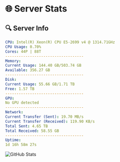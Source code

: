 # 🌐 Server Stats
## 🔍 Server Info
```yaml
CPU: Intel(R) Xeon(R) CPU E5-2699 v4 @ 1314.71GHz
CPU Usage: 0.70%
Cores: 44P | 88T
-----------------------------------
Memory:
Current Usage: 144.40 GB/503.74 GB
Available: 356.27 GB
-----------------------------------
Disk:
Current Usage: 55.66 GB/1.71 TB
Free: 1.57 TB
-----------------------------------
GPU:
No GPU detected
-----------------------------------
Network:
Current Transfer (Sent): 19.70 MB/s
Current Transfer (Received): 119.90 KB/s
Total Sent: 4.65 TB
Total Received: 58.55 GB
-----------------------------------
Uptime:
1d 16h 58m 27s
```
![GitHub Stats](https://img.shields.io/badge/Updated-2025-03-09_14:21:16-blue)